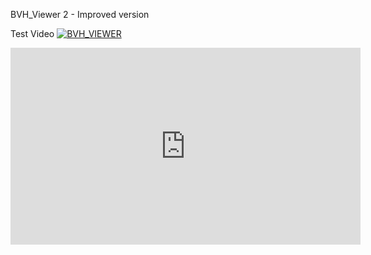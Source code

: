 BVH_Viewer 2 - Improved version

Test Video 
[![BVH_VIEWER](https://i.ytimg.com/an_webp/E9DUCX9qlJQ/mqdefault_6s.webp?du=3000&sqp=CMDnhaAG&rs=AOn4CLCW2QCo_cl3jI3KgbPy-WbJhkoxQA)](https://youtu.be/E9DUCX9qlJQ)
<iframe width="560" height="315" src="https://www.youtube.com/embed/E9DUCX9qlJQ?si=6FcPbKmpWwhKKznd" title="YouTube video player" frameborder="0" allow="accelerometer; autoplay; clipboard-write; encrypted-media; gyroscope; picture-in-picture; web-share" referrerpolicy="strict-origin-when-cross-origin" allowfullscreen></iframe>
